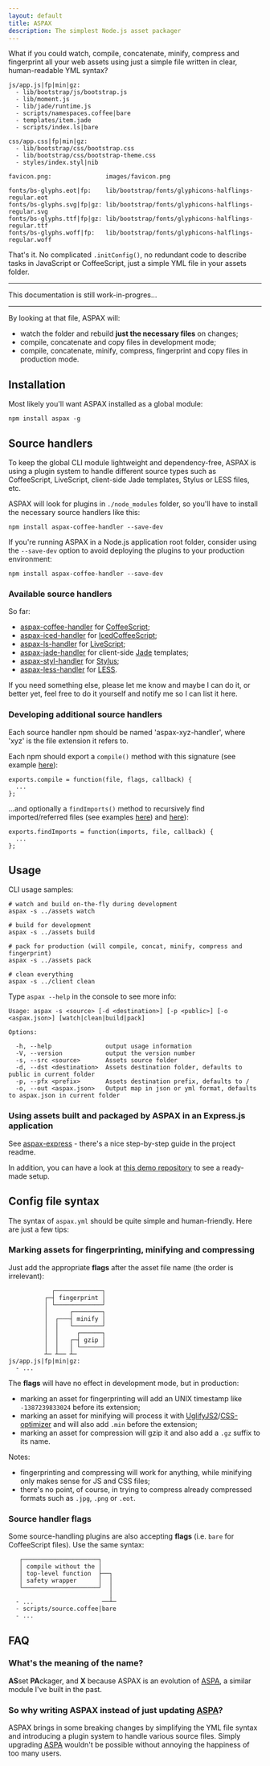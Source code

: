 ```yaml
---
layout: default
title: ASPAX
description: The simplest Node.js asset packager
---
```

What if you could watch, compile, concatenate, minify, compress and fingerprint all your web assets using just a simple file written in clear, human-readable YML syntax?

    js/app.js|fp|min|gz:
      - lib/bootstrap/js/bootstrap.js
      - lib/moment.js
      - lib/jade/runtime.js
      - scripts/namespaces.coffee|bare
      - templates/item.jade
      - scripts/index.ls|bare

    css/app.css|fp|min|gz:
      - lib/bootstrap/css/bootstrap.css
      - lib/bootstrap/css/bootstrap-theme.css
      - styles/index.styl|nib

    favicon.png:               images/favicon.png

    fonts/bs-glyphs.eot|fp:    lib/bootstrap/fonts/glyphicons-halflings-regular.eot
    fonts/bs-glyphs.svg|fp|gz: lib/bootstrap/fonts/glyphicons-halflings-regular.svg
    fonts/bs-glyphs.ttf|fp|gz: lib/bootstrap/fonts/glyphicons-halflings-regular.ttf
    fonts/bs-glyphs.woff|fp:   lib/bootstrap/fonts/glyphicons-halflings-regular.woff

That's it. No complicated `.initConfig()`, no redundant code to describe tasks in JavaScript or CoffeeScript, just a simple YML file in your assets folder.

***

This documentation is still work-in-progres...

***

By looking at that file, ASPAX will:

- watch the folder and rebuild **just the necessary files** on changes;
- compile, concatenate and copy files in development mode;
- compile, concatenate, minify, compress, fingerprint and copy files in production mode.

## Installation
Most likely you'll want ASPAX installed as a global module:

    npm install aspax -g

## Source handlers
To keep the global CLI module lightweight and dependency-free, ASPAX is using a plugin system to handle different source types such as CoffeeScript, LiveScript, client-side Jade templates, Stylus or LESS files, etc.

ASPAX will look for plugins in `./node_modules` folder, so you'll have to install the necessary source handlers like this:

    npm install aspax-coffee-handler --save-dev

If you're running ASPAX in a Node.js application root folder, consider using the `--save-dev` option to avoid deploying the plugins to your production environment:

    npm install aspax-coffee-handler --save-dev

### Available source handlers
So far:

- [aspax-coffee-handler](http://github.com/icflorescu/aspax-coffee-handler) for [CoffeeScript](http://coffeescript.org);
- [aspax-iced-handler](http://github.com/icflorescu/aspax-iced-handler) for [IcedCoffeeScript](http://maxtaco.github.io/coffee-script);
- [aspax-ls-handler](http://github.com/icflorescu/aspax-ls-handler) for [LiveScript](http://livescript.net);
- [aspax-jade-handler](http://github.com/icflorescu/aspax-jade-handler) for client-side [Jade](http://jade-lang.com) templates;
- [aspax-styl-handler](http://github.com/icflorescu/aspax-styl-handler) for [Stylus](http://learnboost.github.io/stylus);
- [aspax-less-handler](http://github.com/icflorescu/aspax-less-handler) for [LESS](http://lesscss.org).

If you need something else, please let me know and maybe I can do it, or better yet, feel free to do it yourself and notify me so I can list it here.

### Developing additional source handlers
Each source handler npm should be named 'aspax-xyz-handler', where 'xyz' is the file extension it refers to.

Each npm should export a `compile()` method with this signature (see example [here](https://github.com/icflorescu/aspax-coffee-handler/blob/master/plugin.coffee)):

    exports.compile = function(file, flags, callback) {
      ...
    };

...and optionally a `findImports()` method to recursively find imported/referred files (see examples [here](https://github.com/icflorescu/aspax-less-handler/blob/master/plugin.iced)) and [here](https://github.com/icflorescu/aspax-jade-handler/blob/master/plugin.iced)):

    exports.findImports = function(imports, file, callback) {
      ...
    };

## Usage
CLI usage samples:

    # watch and build on-the-fly during development
    aspax -s ../assets watch

    # build for development
    aspax -s ../assets build

    # pack for production (will compile, concat, minify, compress and fingerprint)
    aspax -s ../assets pack

    # clean everything
    aspax -s ../client clean

Type `aspax --help` in the console to see more info:

    Usage: aspax -s <source> [-d <destination>] [-p <public>] [-o <aspax.json>] [watch|clean|build|pack]

    Options:

      -h, --help               output usage information
      -V, --version            output the version number
      -s, --src <source>       Assets source folder
      -d, --dst <destination>  Assets destination folder, defaults to public in current folder
      -p, --pfx <prefix>       Assets destination prefix, defaults to /
      -o, --out <aspax.json>   Output map in json or yml format, defaults to aspax.json in current folder

### Using assets built and packaged by ASPAX in an Express.js application
See [aspax-express](http://github.com/icflorescu/aspax-express) - there's a nice step-by-step guide in the project readme.

In addition, you can have a look at [this demo repository](https://github.com/icflorescu/aspax-demo) to see a ready-made setup.

## Config file syntax
The syntax of `aspax.yml` should be quite simple and human-friendly. Here are just a few tips:

### Marking assets for fingerprinting, minifying and compressing
Just add the appropriate **flags** after the asset file name (the order is irrelevant):

                ┌─────────────┐
              ┌─┤ fingerprint │
              │ └─────────────┘
              │      ┌────────┐
              │  ┌───┤ minify │
              │  │   └────────┘
              │  │     ┌──────┐
              │  │   ┌─┤ gzip │
              │  │   │ └──────┘
              ┴─ ┴── ┴─
    js/app.js|fp|min|gz:
      - ...

The **flags** will have no effect in development mode, but in production:

- marking an asset for fingerprinting will add an UNIX timestamp like `-1387239833024` before its extension;
- marking an asset for minifying will process it with [UglifyJS2](https://github.com/mishoo/UglifyJS2)/[CSS-optimizer](https://github.com/css/csso) and will also add `.min` before the extension;
- marking an asset for compression will gzip it and also add a `.gz` suffix to its name.

Notes:

- fingerprinting and compressing will work for anything, while minifying only makes sense for JS and CSS files;
- there's no point, of course, in trying to compress already compressed formats such as `.jpg`, `.png` or `.eot`.

### Source handler flags
Some source-handling plugins are also accepting **flags** (i.e. `bare` for CoffeeScript files). Use the same syntax:

       ┌─────────────────────┐
       │ compile without the │
       │ top-level function  ├──┐
       │ safety wrapper      │  │
       └─────────────────────┘  │
                                │
      - ...                   ──┴─
      - scripts/source.coffee|bare
      - ...

## FAQ

### What's the meaning of the name?
**AS**set **PA**ckager, and **X** because ASPAX is an evolution of [ASPA](http://github.com/icflorescu/aspa), a similar module I've built in the past.

### So why writing ASPAX instead of just updating [ASPA](http://github.com/icflorescu/aspa)?
ASPAX brings in some breaking changes by simplifying the YML file syntax and introducing a plugin system to handle various source files. Simply upgrading [ASPA](http://github.com/icflorescu/aspa) wouldn't be possible without annoying the happiness of too many users.
